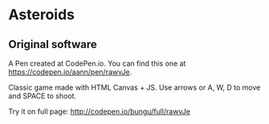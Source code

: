 # Asteroids

## Original software

A Pen created at CodePen.io. You can find this one at https://codepen.io/aann/pen/rawvJe.

 Classic game made with HTML Canvas + JS.
Use arrows or A, W, D to move and SPACE to shoot.

Try it on full page: http://codepen.io/bungu/full/rawvJe
